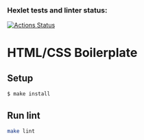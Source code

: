 ### Hexlet tests and linter status:
[![Actions Status](https://github.com/ivan-fedoroff/layout-designer-project-lvl1/workflows/hexlet-check/badge.svg)](https://github.com/ivan-fedoroff/layout-designer-project-lvl1/actions)

# HTML/CSS Boilerplate

## Setup

```sh
$ make install
```

## Run lint

```sh
make lint
```
